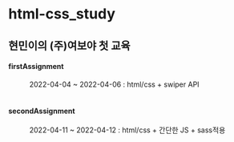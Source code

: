 # html-css_study
## 현민이의 (주)여보야 첫 교육
#### firstAssignment  
   2022-04-04 ~ 2022-04-06 : html/css + swiper API  
<br>
#### secondAssignment  
   2022-04-11 ~ 2022-04-12 : html/css + 간단한 JS + sass적용

